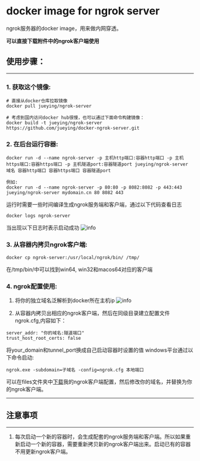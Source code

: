 
# docker image for ngrok server

 ngrok服务器的docker image，用来做内网穿透。
 
 **可以直接下载附件中的ngrok客户端使用**
  
## 使用步骤：
----------------
### 1. 获取这个镜像:
```
# 直接从docker仓库拉取镜像
docker pull jueying/ngrok-server

# 考虑到国内访问docker hub很慢，也可以通过下面命令构建镜像：
docker build -t jueying/ngrok-server https://github.com/jueying/docker-ngrok-server.git
```

### 2. 在后台运行容器:
```
docker run -d --name ngrok-server -p 主机http端口:容器http端口 -p 主机https端口:容器https端口 -p 主机隧道port:容器隧道port jueying/ngrok-server 域名 容器http端口 容器https端口 容器隧道port

例如:
docker run -d --name ngrok-server -p 80:80 -p 8082:8082 -p 443:443 jueying/ngrok-server mydomain.cn 80 8082 443
```
运行时需要一些时间编译生成ngrok服务端和客户端，通过以下代码查看日志
```
docker logs ngrok-server
```
当出现以下日志时表示启动成功
![info](https://raw.githubusercontent.com/jueying/docker-ngrok-server/master/files/ngrokd_start.jpg)

### 3. 从容器内拷贝ngrok客户端:
```
docker cp ngrok-server:/usr/local/ngrok/bin/ /tmp/
```
在/tmp/bin/中可以找到win64, win32和macos64对应的客户端

### 4. ngrok配置使用:

1. 将你的独立域名泛解析到docker所在主机ip
![info](https://raw.githubusercontent.com/jueying/docker-ngrok-server/master/files/domain.jpg)

2. 从容器内拷贝出相应的ngrok客户端，然后在同级目录建立配置文件ngrok.cfg,内容如下：
```
server_addr: "你的域名:隧道端口"
trust_host_root_certs: false
```
将your_domain和tunnel_port换成自己启动容器时设置的值
windows平台通过以下命令启动:
```
ngrok.exe -subdomain=子域名 -config=ngrok.cfg 本地端口
```
可以在files文件夹中[下载](https://github.com/jueying/docker-ngrok-server/blob/master/files/ngrok-client.rar)我的ngrok客户端配置，然后修改你的域名，并替换为你的ngrok客户端。

---
## 注意事项
---
1. 每次启动一个新的容器时，会生成配套的ngrok服务端和客户端。所以如果重新启动一个新的容器，需要重新拷贝新的ngrok客户端出来。启动已有的容器不用更新ngrok客户端。
